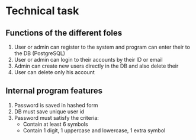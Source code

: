 # Technical task

## Functions of the different foles
1. User or admin can register to the system and program can enter their to the DB (PostgreSQL)
2. User or admin can login to their accounts by their ID or email
3. Admin can create new users directly in the DB and also delete their
4. User can delete only his account

## Internal program features
1. Password is saved in hashed form
2. DB must save unique user id
3. Password must satisfy the criteria:
    - Contain at least 6 symbols
    - Contain 1 digit, 1 uppercase and lowercase, 1 extra symbol